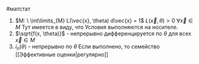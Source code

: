 #матстат 
1) $M: \ \int\limits_{M} L(\vec{x}, \theta) d\vec{x} = 1$
	$L(\vec{x}, \theta) > 0 \ \forall \vec{x} \in M$
	Тут имеется в виду, что Условия выполняются на носителе.
2) $\sqrt{f(x, \theta)}$ - непрерывно дифференцируется по $\theta$ для всех $\vec{x} \in M$
3) $i_n(\theta)$ - непрерывно по $\theta$
Если выполнено, то семейство [[Эффективные оценки|регулярно]]

